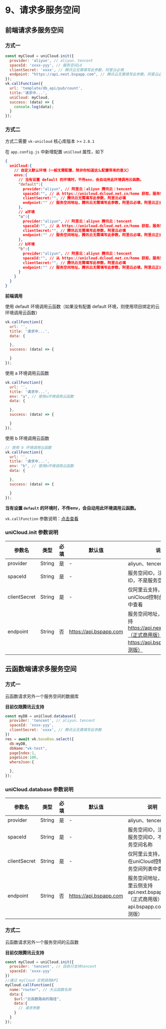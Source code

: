 # 9、请求多服务空间
 
## 前端请求多服务空间

### 方式一
```js
const myCloud = uniCloud.init({
  provider: 'aliyun', // aliyun、tencent
  spaceId: 'xxxx-yyy', // 服务空间id
  clientSecret: 'xxxx', // 腾讯云无需填写此参数，阿里云必填
  endpoint: "https://api.next.bspapp.com", // 腾讯云无需填写此参数，阿里云必填，阿里云正式版填 https://api.next.bspapp.com 阿里云公测版填 https://api.bspapp.com
});
vk.callFunction({
  url: 'template/db_api/pub/count',
  title:'请求中...',
  uniCloud: myCloud,
  success: (data) => {
    console.log(data);
  }
});
```

### 方式二

方式二需要 `vk-unicloud` 核心库版本 >= `2.8.1` 

在 `app.config.js` 中新增配置 `uniCloud` 属性，如下

```json
{
  uniCloud:{
    // 自定义默认环境（一般无需配置，除非你知道这么配置带来的意义）
    envs:{
      // 当有设置 default 的环境时，不传env，会自动用此环境调用云函数。
      "default":{
        provider:"aliyun", // 阿里云：aliyun 腾讯云：tencent
        spaceId:"", // 从 https://unicloud.dcloud.net.cn/home 获取，服务空间ID，注意是服务空间ID，不是服务空间名称
        clientSecret:"", // 腾讯云无需填写此参数，阿里云必填
        endpoint:"" // 服务空间地址，腾讯云无需填写此参数，阿里云必填，阿里云正式版填 https://api.next.bspapp.com 阿里云公测版填 https://api.bspapp.com
      },
      // a环境
      "a":{
        provider:"aliyun", // 阿里云：aliyun 腾讯云：tencent
        spaceId:"", // 从 https://unicloud.dcloud.net.cn/home 获取，服务空间ID，注意是服务空间ID，不是服务空间名称
        clientSecret:"", // 腾讯云无需填写此参数，阿里云必填
        endpoint:"" // 服务空间地址，腾讯云无需填写此参数，阿里云必填，阿里云正式版填 https://api.next.bspapp.com 阿里云公测版填 https://api.bspapp.com
      },
      // b环境
      "b":{
        provider:"aliyun", // 阿里云：aliyun 腾讯云：tencent
        spaceId:"", // 从 https://unicloud.dcloud.net.cn/home 获取，服务空间ID，注意是服务空间ID，不是服务空间名称
        clientSecret:"", // 腾讯云无需填写此参数，阿里云必填
        endpoint:"" // 服务空间地址，腾讯云无需填写此参数，阿里云必填，阿里云正式版填 https://api.next.bspapp.com 阿里云公测版填 https://api.bspapp.com
      }
    }
  }
}
```

**前端调用**

使用 default 环境调用云函数（如果没有配置 default 环境，则使用项目绑定的云环境调用云函数）

```js
vk.callFunction({
  url: '',
  title: '请求中...',
  data: {

  },
  success: (data) => {

  }
});
```

使用 a 环境调用云函数

```js
vk.callFunction({
  url: '',
  title: '请求中...',
  env: "a", // 使用a环境调用云函数
  data: {

  },
  success: (data) => {

  }
});
```

使用 b 环境调用云函数

```js
// 使用 b 环境调用云函数
vk.callFunction({
  url: '',
  title: '请求中...',
  env: "b", // 使用b环境调用云函数
  data: {

  },
  success: (data) => {

  }
});
```

**当有设置 `default` 的环境时，不传env，会自动用此环境调用云函数。**

`vk.callFunction` 参数说明：[点击查看](https://vkdoc.fsq.pub/client/pages/callFunction.html)

### uniCloud.init 参数说明

|参数名				|类型		|必填	|默认值									|说明																									|
|------- |-----------|---------|-------|-------|
|provider			|String	|是		|-											|aliyun、tencent																			|
|spaceId			|String	|是		|-											|服务空间ID，注意是服务空间ID，不是服务空间名称				|
|clientSecret	|String	|是		|-											|仅阿里云支持，可以在uniCloud控制台服务空间列表中查看	|
|endpoint			|String	|否		|https://api.bspapp.com	|服务空间地址，仅阿里云侧支持 https://api.next.bspapp.com（正式商用版） https://api.bspapp.com（公测版）		|

## 云函数端请求多服务空间

### 方式一

云函数请求另外一个服务空间的数据库

**目前仅限腾讯云支持**

```js
const myDB = uniCloud.database({
  provider: 'tencent', // aliyun、tencent
  spaceId: 'xxxx-yyy',
  clientSecret: 'xxxx', // 腾讯云无需填写此参数
})
res = await vk.baseDao.select({
  db:myDB,
  dbName:"vk-test",
  pageIndex:1,
  pageSize:100,
  whereJson:{

  },
});
```

### uniCloud.database 参数说明

|参数名				|类型		|必填	|默认值									|说明																									|
|------- |-----------|---------|-------|-------|
|provider			|String	|是		|-											|aliyun、tencent																			|
|spaceId			|String	|是		|-											|服务空间ID，注意是服务空间ID，不是服务空间名称				|
|clientSecret	|String	|是		|-											|仅阿里云支持，可以在uniCloud控制台服务空间列表中查看	|
|endpoint			|String	|否		|https://api.bspapp.com	|服务空间地址，仅阿里云侧支持 api.next.bspapp.com（正式商用版） api.bspapp.com（公测版）		|



### 方式二

云函数请求另外一个服务空间的云函数

**目前仅限腾讯云支持**

```js
const myCloud = uniCloud.init({
  provider: 'tencent', // 目前只支持tencent
  spaceId: 'xxxx-yyy'
})
//通过 myCloud 实例调用API
myCloud.callFunction({
  name:"router", // 大云函数名称
  data:{
    $url:"云函数路由的路径",
    data:{
      // 请求参数
    }
  }
});
```
